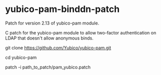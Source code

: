 yubico-pam-binddn-patch
=======================

Patch for version 2.13 of yubico-pam module.

C patch for the yubico-pam module to allow two-factor authentication on LDAP that doesn't allow anonymous binds.

git clone https://github.com/Yubico/yubico-pam.git

cd yubico-pam

patch -i path_to_patch/pam_yubico.patch

